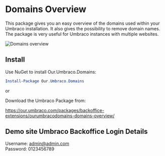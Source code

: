 # Domains Overview 
This package gives you an easy overview of the domains used within your Umbraco installation. It also gives the possibility to remove domain names. The package is very useful for Umbraco instances with multiple websites.


![Domains overview](/images/domains-overview.png)

## Install
Use NuGet to install  Our.Umbraco.Domains:  
```powershell
Install-Package Our.Umbraco.Domains 
```
or

Download the Umbraco Package from: 

https://our.umbraco.com/packages/backoffice-extensions/ourumbracodomains-domains-overview/

## Demo site Umbraco Backoffice Login Details
Username: admin@admin.com   
Password: 0123456789

